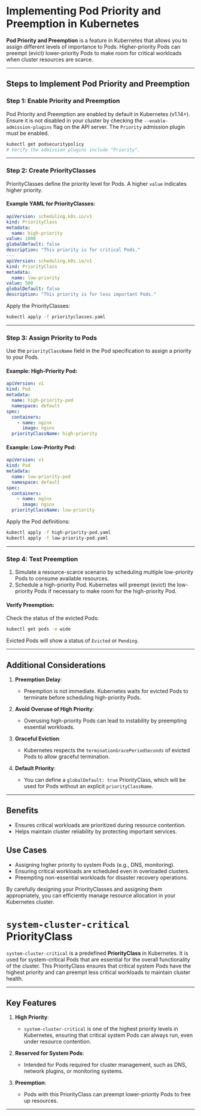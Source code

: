 # Implementing Pod Priority and Preemption in Kubernetes

**Pod Priority and Preemption** is a feature in Kubernetes that allows you to assign different levels of importance to Pods. Higher-priority Pods can preempt (evict) lower-priority Pods to make room for critical workloads when cluster resources are scarce.

---

## Steps to Implement Pod Priority and Preemption

### Step 1: Enable Priority and Preemption

Pod Priority and Preemption are enabled by default in Kubernetes (v1.14+). Ensure it is not disabled in your cluster by checking the `--enable-admission-plugins` flag on the API server. The `Priority` admission plugin must be enabled.

```bash
kubectl get podsecuritypolicy
# Verify the admission plugins include "Priority".
```

---

### Step 2: Create PriorityClasses

PriorityClasses define the priority level for Pods. A higher `value` indicates higher priority.

#### Example YAML for PriorityClasses:

```yaml
apiVersion: scheduling.k8s.io/v1
kind: PriorityClass
metadata:
  name: high-priority
value: 1000
globalDefault: false
description: "This priority is for critical Pods."
---
apiVersion: scheduling.k8s.io/v1
kind: PriorityClass
metadata:
  name: low-priority
value: 500
globalDefault: false
description: "This priority is for less important Pods."
```

Apply the PriorityClasses:

```bash
kubectl apply -f priorityclasses.yaml
```

---

### Step 3: Assign Priority to Pods

Use the `priorityClassName` field in the Pod specification to assign a priority to your Pods.

#### Example: High-Priority Pod:

```yaml
apiVersion: v1
kind: Pod
metadata:
  name: high-priority-pod
  namespace: default
spec:
  containers:
    - name: nginx
      image: nginx
  priorityClassName: high-priority
```

#### Example: Low-Priority Pod:

```yaml
apiVersion: v1
kind: Pod
metadata:
  name: low-priority-pod
  namespace: default
spec:
  containers:
    - name: nginx
      image: nginx
  priorityClassName: low-priority
```

Apply the Pod definitions:

```bash
kubectl apply -f high-priority-pod.yaml
kubectl apply -f low-priority-pod.yaml
```

---

### Step 4: Test Preemption

1. Simulate a resource-scarce scenario by scheduling multiple low-priority Pods to consume available resources.
2. Schedule a high-priority Pod. Kubernetes will preempt (evict) the low-priority Pods if necessary to make room for the high-priority Pod.

#### Verify Preemption:

Check the status of the evicted Pods:

```bash
kubectl get pods -o wide
```

Evicted Pods will show a status of `Evicted` or `Pending`.

---

## Additional Considerations

1. **Preemption Delay**:

   - Preemption is not immediate. Kubernetes waits for evicted Pods to terminate before scheduling high-priority Pods.

2. **Avoid Overuse of High Priority**:

   - Overusing high-priority Pods can lead to instability by preempting essential workloads.

3. **Graceful Eviction**:

   - Kubernetes respects the `terminationGracePeriodSeconds` of evicted Pods to allow graceful termination.

4. **Default Priority**:
   - You can define a `globalDefault: true` PriorityClass, which will be used for Pods without an explicit `priorityClassName`.

---

## Benefits

- Ensures critical workloads are prioritized during resource contention.
- Helps maintain cluster reliability by protecting important services.

## Use Cases

- Assigning higher priority to system Pods (e.g., DNS, monitoring).
- Ensuring critical workloads are scheduled even in overloaded clusters.
- Preempting non-essential workloads for disaster recovery operations.

By carefully designing your PriorityClasses and assigning them appropriately, you can efficiently manage resource allocation in your Kubernetes cluster.

# `system-cluster-critical` PriorityClass

`system-cluster-critical` is a predefined **PriorityClass** in Kubernetes. It is used for system-critical Pods that are essential for the overall functionality of the cluster. This PriorityClass ensures that critical system Pods have the highest priority and can preempt less critical workloads to maintain cluster health.

---

## Key Features

1. **High Priority**:

   - `system-cluster-critical` is one of the highest priority levels in Kubernetes, ensuring that critical system Pods can always run, even under resource contention.

2. **Reserved for System Pods**:

   - Intended for Pods required for cluster management, such as DNS, network plugins, or monitoring systems.

3. **Preemption**:
   - Pods with this PriorityClass can preempt lower-priority Pods to free up resources.

---
